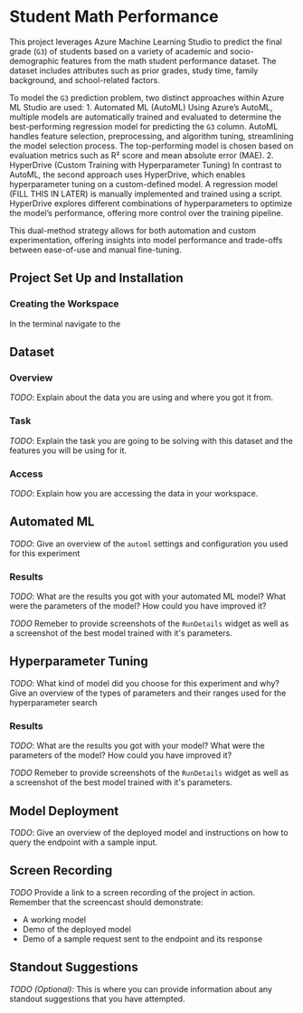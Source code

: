 # Student Math Performance

This project leverages Azure Machine Learning Studio to predict the final grade (`G3`) of students based on a variety of academic and socio-demographic features from the math student performance dataset. The dataset includes attributes such as prior grades, study time, family background, and school-related factors.

To model the `G3` prediction problem, two distinct approaches within Azure ML Studio are used:
	1.	Automated ML (AutoML)
Using Azure’s AutoML, multiple models are automatically trained and evaluated to determine the best-performing regression model for predicting the `G3` column. AutoML handles feature selection, preprocessing, and algorithm tuning, streamlining the model selection process. The top-performing model is chosen based on evaluation metrics such as R² score and mean absolute error (MAE).
	2.	HyperDrive (Custom Training with Hyperparameter Tuning)
In contrast to AutoML, the second approach uses HyperDrive, which enables hyperparameter tuning on a custom-defined model. A regression model (FILL THIS IN LATER) is manually implemented and trained using a script. HyperDrive explores different combinations of hyperparameters to optimize the model’s performance, offering more control over the training pipeline.

This dual-method strategy allows for both automation and custom experimentation, offering insights into model performance and trade-offs between ease-of-use and manual fine-tuning.


## Project Set Up and Installation

### Creating the Workspace
In the terminal navigate to the 

## Dataset

### Overview
*TODO*: Explain about the data you are using and where you got it from.

### Task
*TODO*: Explain the task you are going to be solving with this dataset and the features you will be using for it.

### Access
*TODO*: Explain how you are accessing the data in your workspace.

## Automated ML
*TODO*: Give an overview of the `automl` settings and configuration you used for this experiment

### Results
*TODO*: What are the results you got with your automated ML model? What were the parameters of the model? How could you have improved it?

*TODO* Remeber to provide screenshots of the `RunDetails` widget as well as a screenshot of the best model trained with it's parameters.

## Hyperparameter Tuning
*TODO*: What kind of model did you choose for this experiment and why? Give an overview of the types of parameters and their ranges used for the hyperparameter search


### Results
*TODO*: What are the results you got with your model? What were the parameters of the model? How could you have improved it?

*TODO* Remeber to provide screenshots of the `RunDetails` widget as well as a screenshot of the best model trained with it's parameters.

## Model Deployment
*TODO*: Give an overview of the deployed model and instructions on how to query the endpoint with a sample input.

## Screen Recording
*TODO* Provide a link to a screen recording of the project in action. Remember that the screencast should demonstrate:
- A working model
- Demo of the deployed  model
- Demo of a sample request sent to the endpoint and its response

## Standout Suggestions
*TODO (Optional):* This is where you can provide information about any standout suggestions that you have attempted.
